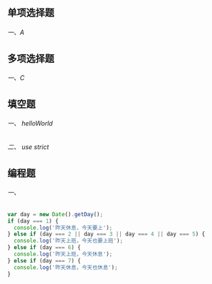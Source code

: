 ## 单项选择题

###### 一、A

## 多项选择题

###### 一、C

## 填空题

###### 一、 helloWorld

###### 二、 use strict

## 编程题

###### 一、

```js
var day = new Date().getDay();
if (day === 1) {
  console.log('昨天休息，今天要上');
} else if (day === 2 || day === 3 || day === 4 || day === 5) {
  console.log('昨天上班，今天也要上班');
} else if (day === 6) {
  console.log('昨天上班，今天休息');
} else if (day === 7) {
  console.log('昨天休息，今天也休息');
}
```


